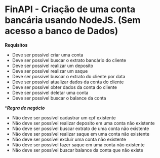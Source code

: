 # FinAPI - Criação de uma conta bancária usando NodeJS. (Sem acesso a banco de Dados) 

******Requisitos******
* Deve ser possível criar uma conta
* Deve ser possível buscar o extrato bancário do cliente
* Deve ser possível realizar um deposito
* Deve ser possível realizar um saque
* Deve ser possível buscar o extrato do cliente por data
* Deve ser possível atualizar dados da conta do cliente
* Deve ser possível obter dados da conta do cliente
* Deve ser possivel deletar uma conta
* Deve ser possível buscar o balance da conta

******Regra de negócio*****
* Não deve ser possível cadastrar um cpf existente
* Não deve ser possível realizar deposito em uma conta não existente
* Não deve ser possível buscar extrato de uma conta não existente
* Não deve ser possível realizar saque em uma conta não existente
* Não deve ser possível excluir uma conta não existente
* Não deve ser possível fazer saque em uma conta não existente
* Não deve ser possível buscar balance da conta que não existe

